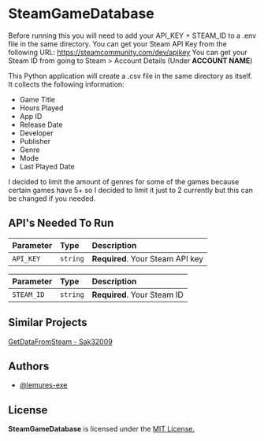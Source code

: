 # SteamGameDatabase
Before running this you will need to add your API_KEY + STEAM_ID to a .env file in the same directory.
You can get your Steam API Key from the following URL: https://steamcommunity.com/dev/apikey
You can get your Steam ID from going to Steam > Account Details (Under **ACCOUNT NAME**)

This Python application will create a .csv file in the same directory as itself. It collects the following information:
* Game Title
* Hours Played
* App ID
* Release Date
* Developer
* Publisher
* Genre
* Mode
* Last Played Date

I decided to limit the amount of genres for some of the games because certain games have 5+ so I decided to limit it just to 2 currently but this can be changed if you needed.
## API's Needed To Run

| Parameter | Type     | Description                |
| :-------- | :------- | :------------------------- |
| `API_KEY` | `string` | **Required**. Your Steam API key |

| Parameter | Type     | Description                       |
| :-------- | :------- | :-------------------------------- |
| `STEAM_ID`      | `string` | **Required**. Your Steam ID |

## Similar Projects

[GetDataFromSteam - Sak32009](https://github.com/Sak32009/GetDataFromSteam-SteamDB)

## Authors

- [@lemures-exe](https://github.com/lemures-exe)

## License

**SteamGameDatabase** is licensed under the [MIT License.](https://choosealicense.com/licenses/mit/)

